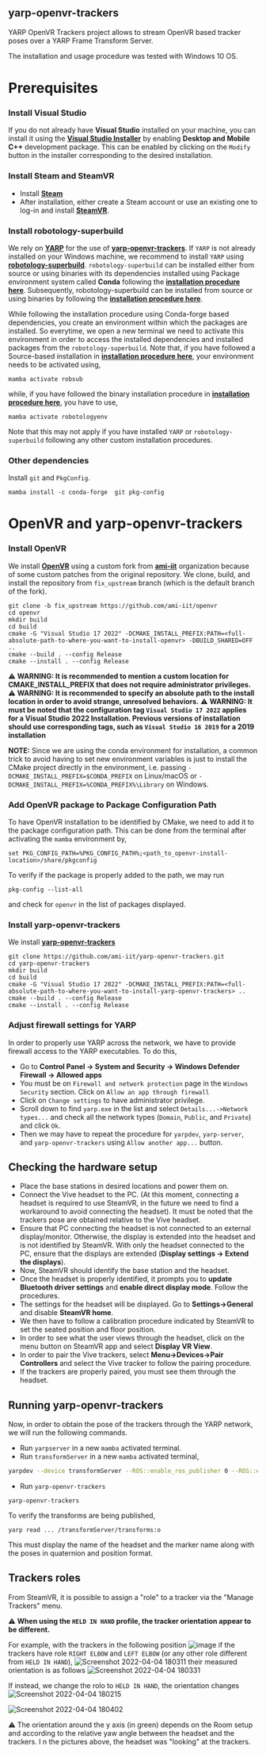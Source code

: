## yarp-openvr-trackers

YARP OpenVR Trackers project allows to stream OpenVR based tracker poses over a YARP Frame Transform Server.



The installation and usage procedure was tested with Windows 10 OS.

# Prerequisites

### Install Visual Studio
If you do not already have **Visual Studio** installed on your machine, you can install it using the **[Visual Studio Installer](https://visualstudio.microsoft.com/downloads/)** by enabling **Desktop and Mobile C++** development package.
This can be enabled by clicking on the `Modify` button in the installer corresponding to the desired installation.

### Install Steam and SteamVR
- Install [**Steam**](https://store.steampowered.com/about/)
- After installation, either create a Steam account or use an existing one to log-in and install [**SteamVR**](https://store.steampowered.com/app/250820/SteamVR/).

### Install robotology-superbuild
We rely on [**YARP**](https://www.yarp.it/latest/) for the use of [**yarp-openvr-trackers**](https://github.com/ami-iit/yarp-openvr-trackers). If `YARP` is not already installed on your Windows machine, we recommend to install `YARP` using [**robotology-superbuild**](https://github.com/robotology/robotology-superbuild). 
`robotology-superbuild` can be installed either from source or using binaries with its dependencies installed using Package environment system called **Conda** following the [**installation procedure here**](https://github.com/robotology/robotology-superbuild/blob/master/doc/install-mambaforge.md#windows).  Subsequently, robotology-superbuild can be installed from source or using binaries by following the [**installation procedure here**](https://github.com/robotology/robotology-superbuild/blob/master/doc/conda-forge.md#binary-installation).

While following the installation procedure using Conda-forge based dependencies, you create an environment within which the packages are installed. 
So everytime, we open a new terminal we need to activate this environment in order to access the installed dependencies and installed packages from the `robotology-superbuild`.
Note that, if you have followed a Source-based installation in [**installation procedure here**](https://github.com/robotology/robotology-superbuild/blob/master/doc/conda-forge.md#binary-installation), your environment needs to be activated using,
```
mamba activate robsub
```
while, if you have followed the binary installation procedure in [**installation procedure here**](https://github.com/robotology/robotology-superbuild/blob/master/doc/conda-forge.md#binary-installation), you have to use,
```
mamba activate robotologyenv
```
Note that this may not apply if you have installed `YARP` or `robotology-superbuild` following any other custom installation procedures.

### Other dependencies
Install `git` and `PkgConfig`.
```
mamba install -c conda-forge  git pkg-config
```


# OpenVR and yarp-openvr-trackers

### Install OpenVR
We install [**OpenVR**](https://github.com/ami-iit/openvr) using a custom fork from  [**ami-iit**](https://github.com/ami-iit) organization because of some custom patches from the original repository.
We clone, build, and install  the repository from `fix_upstream` branch (which is the default branch of the fork).

```
git clone -b fix_upstream https://github.com/ami-iit/openvr
cd openvr
mkdir build
cd build
cmake -G "Visual Studio 17 2022" -DCMAKE_INSTALL_PREFIX:PATH=<full-absolute-path-to-where-you-want-to-install-openvr> -DBUILD_SHARED=OFF ..
cmake --build . --config Release
cmake --install . --config Release
```
⚠️ **WARNING: It is recommended to mention a custom location for CMAKE_INSTALL_PREFIX that does not require administrator privileges.**
⚠️ **WARNING: It is recommended to specify an absolute path to the install location in order to avoid strange, unresolved behaviors.**
⚠️ **WARNING: It must be noted that the configuration tag `Visual Studio 17 2022` applies for a Visual Studio 2022 Installation. Previous versions of installation should use corresponding tags, such as `Visual Studio 16 2019` for a 2019 installation**

**NOTE:** Since we are using the conda environment for installation, a common trick to avoid having to set new environment variables is just to install the CMake project directly in the environment, i.e. passing `-DCMAKE_INSTALL_PREFIX=$CONDA_PREFIX` on Linux/macOS or `-DCMAKE_INSTALL_PREFIX=%CONDA_PREFIX%\Library` on Windows.

### Add OpenVR package to Package Configuration Path
To have OpenVR installation to be identified by CMake, we  need to add it to the package configuration path.
This can be done from the terminal after activating the `mamba` environment by,
```
set PKG_CONFIG_PATH=%PKG_CONFIG_PATH%;<path_to_openvr-install-location>/share/pkgconfig
```
To verify if the package is properly added to the path, we may run
```
pkg-config --list-all
```
and check for `openvr` in the list of packages displayed.


### Install yarp-openvr-trackers
We install [**yarp-openvr-trackers**](https://github.com/ami-iit/yarp-openvr-trackers)

```
git clone https://github.com/ami-iit/yarp-openvr-trackers.git
cd yarp-openvr-trackers
mkdir build
cd build
cmake -G "Visual Studio 17 2022" -DCMAKE_INSTALL_PREFIX:PATH=<full-absolute-path-to-where-you-want-to-install-yarp-openvr-trackers> ..
cmake --build . --config Release
cmake --install . --config Release
```


### Adjust firewall settings for YARP
In order to properly use YARP across the network, we have to provide firewall access to the YARP executables. To do this,
- Go to **Control Panel -> System and Security -> Windows Defender Firewall -> Allowed apps**
- You must be on `Firewall and network protection` page in the `Windows Security` section. Click on `Allow an app through firewall`
- Click on `Change settings` to have administrator privilege.
- Scroll down to find `yarp.exe` in the list and select `Details...->Network types...` and check all the network types (`Domain`, `Public`, and `Private`) and click `Ok`.
- Then we may have to repeat the procedure for `yarpdev`, `yarp-server`, and `yarp-openvr-trackers` using `Allow another app...` button.

## Checking the hardware setup
- Place the base stations in desired locations and power them on.
- Connect the Vive headset to the PC. (At this moment, connecting a headset is required to use SteamVR, in the future we need to find a workaround to avoid connecting the headset). It must be noted that the trackers pose are obtained relative to the Vive headset.
- Ensure that PC connecting the headset is not connected to an external display/monitor. Otherwise, the display is extended into the headset and is not identified by SteamVR.  With only the headset connected to the PC, ensure that the displays are extended (**Display settings -> Extend the displays**).
- Now, SteamVR should identify the base station and the headset.
- Once the headset is properly identified, it prompts you to **update Bluetooth driver settings** and **enable direct display mode**. Follow the procedures.
- The settings for the headset will be displayed. Go to **Settings->General** and disable **SteamVR home**.
- We then have to follow a calibration procedure indicated by SteamVR to set the seated position and floor position.
- In order to see what the user views through the headset, click on the menu button on SteamVR app and select **Display VR View**.
- In order to pair the Vive trackers, select **Menu->Devices->Pair Controllers** and select the Vive tracker to follow the pairing procedure.
- If the trackers are properly paired, you must see them through the headset.

## Running yarp-openvr-trackers
Now, in order to obtain the pose of the trackers through the YARP network, we will run the following commands.
- Run `yarpserver` in a new `mamba` activated terminal.
- Run `transformServer` in a new `mamba` activated terminal,
``` sh
yarpdev --device transformServer --ROS::enable_ros_publisher 0 --ROS::enable_ros_subscriber 0
```
- Run `yarp-openvr-trackers`
```
yarp-openvr-trackers
```

To verify the transforms are being published,
```
yarp read ... /transformServer/transforms:o
```
This must display the name of the headset and the marker name along with the poses in quaternion and position format.

## Trackers roles 
From SteamVR, it is possible to assign a "role" to a tracker via the "Manage Trackers" menu. 

⚠️ **When using the ``HELD IN HAND`` profile, the tracker orientation appear to be different.**

For example, with the trackers in the following position
![image](https://user-images.githubusercontent.com/18591940/164016928-7d15681c-3967-4cf0-8d54-88e3080a1267.png)
if the trackers have role ``RIGHT ELBOW`` and ``LEFT ELBOW`` (or any other role different from ``HELD IN HAND``),
![Screenshot 2022-04-04 180311](https://user-images.githubusercontent.com/18591940/164017403-64e224e9-86ed-4e07-8e77-f18ed30af44f.png)
their measured orientation is as follows
![Screenshot 2022-04-04 180331](https://user-images.githubusercontent.com/18591940/164017600-4c051ec8-2345-4ad1-8fdd-eb32cf955409.png)

If instead, we change the rolo to ``HELD IN HAND``, the orientation changes
![Screenshot 2022-04-04 180215](https://user-images.githubusercontent.com/18591940/164018203-34671fdb-ce8a-405e-8b0a-05ce1fe7c026.png)

![Screenshot 2022-04-04 180402](https://user-images.githubusercontent.com/18591940/164018230-333bdb31-5d69-477d-a0b3-f058a665ccae.png)

⚠️ The orientation around the y axis (in green) depends on the Room setup and according to the relative yaw angle between the headset and the trackers. I n the pictures above, the headset was "looking" at the trackers.




